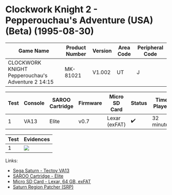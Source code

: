 # Clockwork Knight 2 - Pepperouchau's Adventure (USA) (Beta) (1995-08-30)

| Game Name                                         | Product Number | Version | Area Code | Peripheral Code |
| ------------------------------------------------- | -------------- | ------- | --------- | --------------- |
| CLOCKWORK KNIGHT Pepperouchau's Adventure 2 14:15 | MK-81021       | V1.002  | UT        | J               |

| Test | Console | SAROO Cartridge | Firmware | Micro SD Card | Status             | Time Played |
| ---- | ------- | --------------- | -------- | ------------- | ------------------ | ----------- |
| 1    | VA13    | Elite           | v0.7     | Lexar (exFAT) | :heavy_check_mark: | 32 minutes  |

| Test | Evidences                                                                                        |
| ---- | ------------------------------------------------------------------------------------------------ |
| 1    | [![](https://img.youtube.com/vi/MvQgwnFpkx4/0.jpg)](https://www.youtube.com/watch?v=MvQgwnFpkx4) |

Links:

- [Sega Saturn - Tectoy VA13](../../../Info/Consoles/VA13/README.md)
- [SAROO Cartridge - Elite](../../../Info/Cartridges/GuangzhouSanStarOnlineShop/1.6/README.md)
- [Micro SD Card - Lexar, 64 GB, exFAT](../../../Info/SdCards/Lexar/64GB/exfat/README.md)
- [Saturn Region Patcher (SRP)](https://segaxtreme.net/resources/saturn-region-patcher.81/download)
